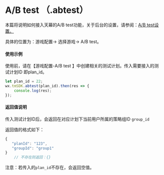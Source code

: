 # A/B test （.abtest）

本篇将说明如何接入天幕的A/B test功能，关于后台的设置，请参阅：[A/B test设置。](../main-features/ab-test.md)

具体的位置为：游戏配置-&gt; 选择游戏-&gt; A/B test。

#### 使用示例

使用前，请在【游戏配置-A/B test 】中创建相关的测试计划。传入需要接入的测试计划ID 即plan\_id。

```javascript
let plan_id = 22;
wx.tmSDK.abtest(plan_id).then(res => {
    console.log(res);
});
```

#### 返回值说明

传入测试计划ID后，会返回在对应计划下当前用户所属的策略组ID `group_id`

返回值的格式如下：

```javascript
{
   "planId": "123",
   "groupId": "group1"
}
    // 不存在则返回：{}
```

注意：若传入的`plan_id`不存在，会返回空值。

